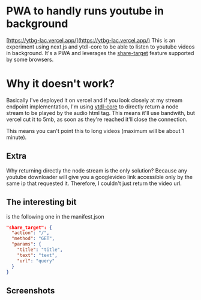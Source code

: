 # PWA to handly runs youtube in background

[https://ytbg-lac.vercel.app/](https://ytbg-lac.vercel.app/)
This is an experiment using next.js and ytdl-core to be able to listen to youtube videos in background.
It's a PWA and leverages the [share-target](https://web.dev/web-share-target/) feature supported by some browsers.

# Why it doesn't work?

Basically I've deployed it on vercel and if you look closely at my stream endpoint implementation, I'm using [ytdl-core](https://github.com/fent/node-ytdl-core) to directly return a node stream to be played by the audio html tag. This means it'll use bandwith, but vercel cut it to 5mb, as soon as they're reached it'll close the connection.

This means you can't point this to long videos (maximum will be about 1 minute).

## Extra

Why returning directly the node stream is the only solution?
Because any youtube downloader will give you a googlevideo link accessible only by the same ip that requested it. Therefore, I couldn't just return the video url.

## The interesting bit

is the following one in the manifest.json

```json
"share_target": {
  "action": "/",
  "method": "GET",
  "params": {
    "title": "title",
    "text": "text",
    "url": "query"
  }
}
```

## Screenshots
